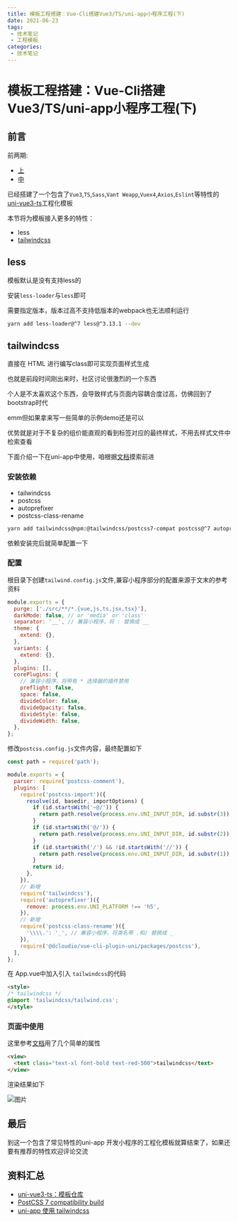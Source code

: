 ```yaml
---
title: 模板工程搭建：Vue-Cli搭建Vue3/TS/uni-app小程序工程(下)
date: 2021-06-23
tags:
 - 技术笔记
 - 工程模板
categories:
 - 技术笔记
---
```

# 模板工程搭建：Vue-Cli搭建Vue3/TS/uni-app小程序工程(下)

## 前言
前两期:
* [上](./uni-vue3-cli_1.md)
* [中](./uni-vue3-cli_2.md)

已经搭建了一个包含了`Vue3`,`TS`,`Sass`,`Vant Weapp`,`Vuex4`,`Axios`,`Eslint`等特性的[uni-vue3-ts](https://github.com/Desain7/uni-vue3-ts-template)工程化模板

本节将为模板接入更多的特性：
* less
* [tailwindcss](https://tailwindcss.com/)

## less
模板默认是没有支持less的

安装`less-loader`与`less`即可

需要指定版本，版本过高不支持低版本的webpack也无法顺利运行
```sh
yarn add less-loader@^7 less@^3.13.1 --dev
```
## tailwindcss
直接在 HTML 进行编写class即可实现页面样式生成

也就是前段时间刚出来时，社区讨论很激烈的一个东西

个人是不太喜欢这个东西，会导致样式与页面内容耦合度过高，仿佛回到了bootstrap时代

emm但如果拿来写一些简单的示例demo还是可以

优势就是对于不复杂的组价能直观的看到标签对应的最终样式，不用去样式文件中检索查看

下面介绍一下在uni-app中使用，咱根据[文档](https://tailwindcss.com/docs/guides/vue-3-vite)摸索前进

### 安装依赖
* tailwindcss
* postcss
* autoprefixer
* postcss-class-rename

```sh
yarn add tailwindcss@npm:@tailwindcss/postcss7-compat postcss@^7 autoprefixer@^9 postcss-class-rename --dev
```
依赖安装完后就简单配置一下

### 配置
根目录下创建`tailwind.config.js`文件,兼容小程序部分的配置来源于文末的参考资料

```js
module.exports = {
  purge: ['./src/**/*.{vue,js,ts,jsx,tsx}'],
  darkMode: false, // or 'media' or 'class'
  separator: '__', // 兼容小程序，将 : 替换成 __
  theme: {
    extend: {},
  },
  variants: {
    extend: {},
  },
  plugins: [],
  corePlugins: {
    // 兼容小程序，将带有 * 选择器的插件禁用
    preflight: false,
    space: false,
    divideColor: false,
    divideOpacity: false,
    divideStyle: false,
    divideWidth: false,
  },
};
```

修改`postcss.config.js`文件内容，最终配置如下
```js
const path = require('path');

module.exports = {
  parser: require('postcss-comment'),
  plugins: [
    require('postcss-import')({
      resolve(id, basedir, importOptions) {
        if (id.startsWith('~@/')) {
          return path.resolve(process.env.UNI_INPUT_DIR, id.substr(3));
        }
        if (id.startsWith('@/')) {
          return path.resolve(process.env.UNI_INPUT_DIR, id.substr(2));
        }
        if (id.startsWith('/') && !id.startsWith('//')) {
          return path.resolve(process.env.UNI_INPUT_DIR, id.substr(1));
        }
        return id;
      },
    }),
    // 新增
    require('tailwindcss'),
    require('autoprefixer')({
      remove: process.env.UNI_PLATFORM !== 'h5',
    }),
    // 新增
    require('postcss-class-rename')({
      '\\\\.': '_', // 兼容小程序，将类名带 .和/ 替换成 _
    }),
    require('@dcloudio/vue-cli-plugin-uni/packages/postcss'),
  ],
};
```

在 App.vue中加入引入 `tailwindcss`的代码

```html
<style>
/* tailwindcss */
@import 'tailwindcss/tailwind.css';
</style>
```

### 页面中使用
这里参考[文档](https://tailwindcss.com/docs/text-color)用了几个简单的属性

```html
<view>
  <text class="text-xl font-bold text-red-500">tailwindcss</text>
</view>
```

渲染结果如下

![图片](https://img.cdn.sugarat.top/mdImg/MTYyNDQ0NDIzMjQyMg==624444232422)

## 最后
到这一个包含了常见特性的uni-app 开发小程序的工程化模板就算结束了，如果还要有推荐的特性欢迎评论交流

## 资料汇总
* [uni-vue3-ts：模板仓库](https://github.com/Desain7/uni-vue3-ts-template)
* [PostCSS 7 compatibility build](https://tailwindcss.com/docs/installation#post-css-7-compatibility-build)
* [uni-app 使用 tailwindcss](https://wyz.xyz/d/150-uni-app-tailwindcss)


